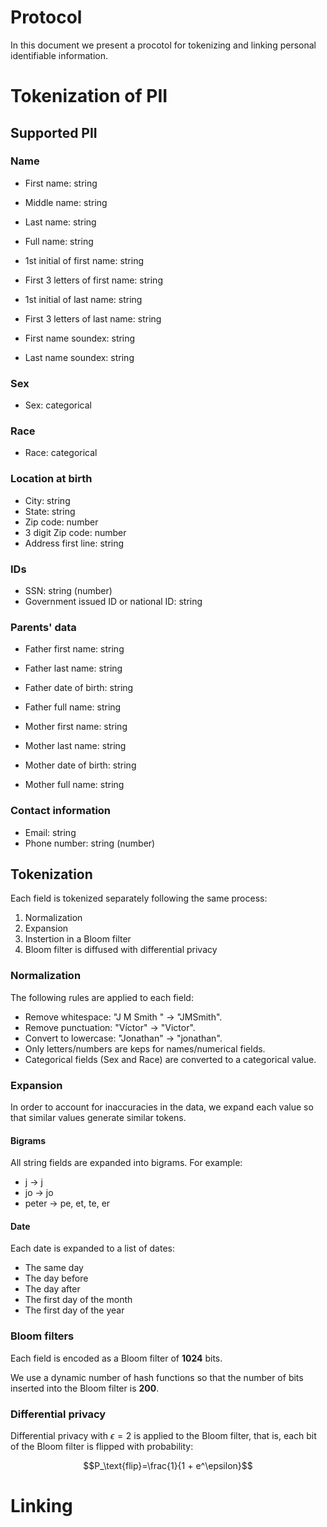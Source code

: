 # Protocol

In this document we present a procotol for tokenizing and linking personal identifiable information.


# Tokenization of PII

## Supported PII

### Name

* First name: string
* Middle name: string
* Last name: string

* Full name: string

* 1st initial of first name: string
* First 3 letters of first name: string
* 1st initial of last name: string
* First 3 letters of last name: string

* First name soundex: string
* Last name soundex: string

### Sex

* Sex: categorical

### Race

* Race: categorical

### Location at birth

* City: string
* State: string
* Zip code: number
* 3 digit Zip code: number
* Address first line: string

### IDs

* SSN: string (number)
* Government issued ID or national ID: string

### Parents' data

* Father first name: string
* Father last name: string
* Father date of birth: string
* Father full name: string

* Mother first name: string
* Mother last name: string
* Mother date of birth: string
* Mother full name: string

### Contact information

* Email: string
* Phone number: string (number)

## Tokenization

Each field is tokenized separately following the same process:

1. Normalization
2. Expansion
3. Instertion in a Bloom filter
4. Bloom filter is diffused with differential privacy

### Normalization

The following rules are applied to each field:

* Remove whitespace: "J M Smith " -> "JMSmith".
* Remove punctuation: "Víctor" -> "Victor".
* Convert to lowercase: "Jonathan" -> "jonathan".
* Only letters/numbers are keps for names/numerical fields.
* Categorical fields (Sex and Race) are converted to a categorical value.

### Expansion

In order to account for inaccuracies in the data, we expand each value so that similar values generate similar tokens.

#### Bigrams

All string fields are expanded into bigrams. For example:

* j -> j
* jo -> jo
* peter -> pe, et, te, er

#### Date

Each date is expanded to a list of dates:

* The same day
* The day before
* The day after
* The first day of the month
* The first day of the year

### Bloom filters

Each field is encoded as a Bloom filter of **1024** bits.

We use a dynamic number of hash functions so that the number of bits inserted into the Bloom filter is **200**.

### Differential privacy

Differential privacy with $\epsilon=2$ is applied to the Bloom filter, that is, each bit of the Bloom filter is flipped with probability:

$$P_\text{flip}=\frac{1}{1 + e^\epsilon}$$


# Linking

